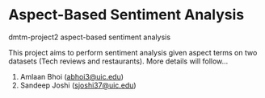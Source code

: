 # Aspect-Based Sentiment Analysis
dmtm-project2 aspect-based sentiment analysis

This project aims to perform sentiment analysis given aspect terms on two datasets (Tech reviews and restaurants). More details will follow...

1. Amlaan Bhoi (abhoi3@uic.edu)
2. Sandeep Joshi (sjoshi37@uic.edu)
